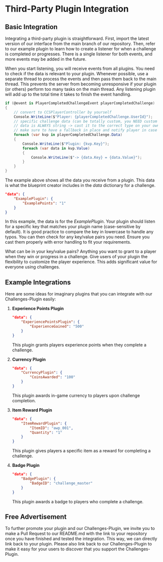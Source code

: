 # Third-Party Plugin Integration

## Basic Integration

Integrating a third-party plugin is straightforward. First, import the latest version of our interface from the main branch of our repository. Then, refer to our example plugin to learn how to create a listener for when a challenge is completed or progresses. There is a single listener for both events, and more events may be added in the future.

When you start listening, you will receive events from all plugins. You need to check if the data is relevant to your plugin. Whenever possible, use a separate thread to process the events and then pass them back to the main thread. This prevents the server from becoming unresponsive if your plugin (or others) perform too many tasks on the main thread. Any listening plugin will add up to the total time it takes to finish the event handling.

```c#
if (@event is PlayerCompletedChallengeEvent playerCompletedChallenge)
{
    // convert to CCSPlayerController by yourself
    Console.WriteLine($"Player: {playerCompletedChallenge.UserId}");
    // specific challenge data (can be totally custom, you NEED custom challenge data for YOUR plugin)
    // data is ALWAYS string -> cast it to the correct type on your own!
    // make sure to have a fallback in place and notify player in case of invalid data
    foreach (var kvp in playerCompletedChallenge.Data)
    {
        Console.WriteLine($"Plugin: {kvp.Key}");
        foreach (var data in kvp.Value)
        {
            Console.WriteLine($"-> {data.Key} = {data.Value}");
        }
    }
}
```

The example above shows all the data you receive from a plugin. This data is what the blueprint creator includes in the *data* dictionary for a challenge.

```json
"data": {
    "ExamplePlugin": {
        "ExamplePoints": "1"
    }
}
```

In this example, the data is for the *ExamplePlugin*. Your plugin should listen for a specific key that matches your plugin name (case-sensitive by default). It is good practice to compare the key in lowercase to handle any typos. You can then check for any key/value pairs you need. Ensure you cast them properly with error handling to fit your requirements.

What can be in your key/value pairs? Anything you want to grant to a player when they win or progress in a challenge. Give users of your plugin the flexibility to customize the player experience. This adds significant value for everyone using challenges.

## Example Integrations

Here are some ideas for imaginary plugins that you can integrate with our Challenges-Plugin easily:

1. **Experience Points Plugin**
    ```json
    "data": {
        "ExperiencePointsPlugin": {
            "ExperienceGained": "500"
        }
    }
    ```
    This plugin grants players experience points when they complete a challenge.

2. **Currency Plugin**
    ```json
    "data": {
        "CurrencyPlugin": {
            "CoinsAwarded": "100"
        }
    }
    ```
    This plugin awards in-game currency to players upon challenge completion.

3. **Item Reward Plugin**
    ```json
    "data": {
        "ItemRewardPlugin": {
            "ItemID": "awp_001",
            "Quantity": "1"
        }
    }
    ```
    This plugin gives players a specific item as a reward for completing a challenge.

4. **Badge Plugin**
    ```json
    "data": {
        "BadgePlugin": {
            "BadgeID": "challenge_master"
        }
    }
    ```
    This plugin awards a badge to players who complete a challenge.

## Free Advertisement

To further promote your plugin and our Challenges-Plugin, we invite you to make a Pull Request to our README.md with the link to your repository once you have finished and tested the integration. This way, we can directly link back to your plugin. Please also link back to our Challenges-Plugin to make it easy for your users to discover that you support the Challenges-Plugin.
